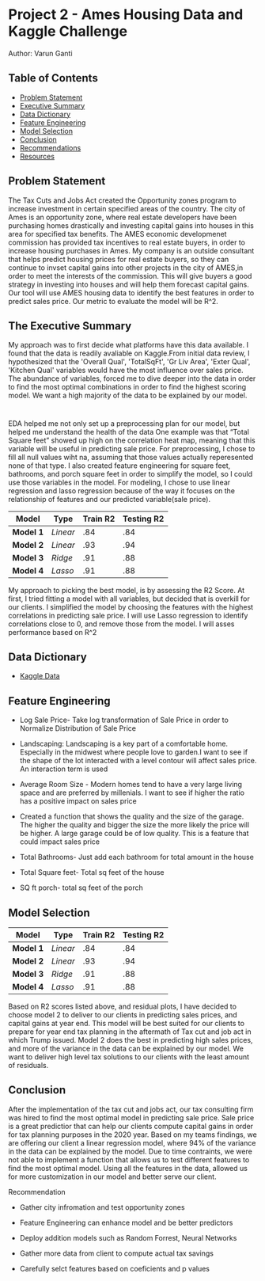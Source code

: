 # Project 2 - Ames Housing Data and Kaggle Challenge
Author: Varun Ganti



## Table of Contents

- [Problem Statement](#Problem-Statemet)
- [Executive Summary](#Executive-Summary)
- [Data Dictionary](#Data-Dictionary)
- [Feature Engineering](#Feature-Engineering)
- [Model Selection](#Model-Selection)
- [Conclusion](#Model-Selection)
- [Recommendations](#Reccomendations)
- [Resources](#Resources)



## Problem Statement

The Tax Cuts and Jobs Act created the Opportunity zones program to increase investment in certain specified areas of the country. The city of Ames is an opportunity zone, where real estate developers have been purchasing homes drastically and investing capital gains into houses in this area for specified tax benefits. The AMES economic developmenet commission has provided tax incentives to real estate buyers, in order to increase housing purchases in Ames. My company is an outside consultant that helps predict housing prices for real estate buyers, so they can continue to invset capital gains into other projects in the city of AMES,in order to meet the interests of the commission. This will give buyers a good strategy in investing into houses and will help them forecast capital gains. Our tool will use AMES housing data to identify the best features in order to predict sales price. Our metric to evaluate the model will be R^2. 

## The Executive Summary
My approach was to first decide what platforms have this data available. I found that the data is readily avaliable on Kaggle.From initial data review, I hypothesized that the 'Overall Qual', 'TotalSqFt', 'Gr Liv Area', 'Exter Qual', 'Kitchen Qual' variables would have the most influence over sales price. The abundance of variables, forced me to dive deeper into the data in order to find the most optimal combinations in order to find the highest scoring model. We want a high majority of the data to be explained by our model. 

#
EDA helped me not only set up a preprocessing plan for our model, but helped me understand the health of the data One example was that “Total Square feet” showed up high on the correlation heat map, meaning that this variable will be useful in predicting sale price. For preprocessing, I chose to fill all null values wiht na, assuming that those values actually reperesented none of that type. I also created feature engineering for square feet, bathrooms, and porch square feet in order to simplify the model, so I could use those variables in the model.  For modeling, I chose to use linear regression and lasso regression because of the way it focuses on the relationship of features and our predicted variable(sale price). 

|Model|Type|Train R2|Testing R2|
|---|---|---|---|
|**Model 1**|*Linear*|.84|.84| 
|**Model 2**|*Linear*|.93|.94|
|**Model 3**|*Ridge*|.91|.88|
|**Model 4**|*Lasso*|.91|.88|


My approach to picking the best model, is by assessing the R2 Score. At first, I tried fitting a model with all variables, but decided that is overkill for our clients. I simplified the model by choosing the features with the highest correlations in predicting sale price. I will use Lasso regression to identify correlations close to 0, and remove those from the model. I will asses performance based on R^2 

## Data Dictionary
- [Kaggle Data](http://jse.amstat.org/v19n3/decock/DataDocumentation.txt)

## Feature Engineering

- Log Sale Price- Take log transformation of Sale Price in order to Normalize Distribution of Sale Price

- Landscaping: Landscaping is a key part of a comfortable home. Especially in the midwest where people love to garden.I want to see if the shape of the lot interacted with  a level contour will affect sales price. An interaction term is used

- Average Room Size - Modern homes tend to have a very large living space and are preferred by millenials. I want to see if higher the ratio has a positive impact on sales price

- Created a function that shows the quality and the size of the garage. The higher the quality and bigger the size the more likely the price will be higher. A large garage could be of low quality. This is a feature that could impact sales price

- Total Bathrooms- Just add each bathroom for total amount in the house

- Total Square feet- Total sq feet of the house

- SQ ft porch- total sq feet of the porch

## Model Selection
|Model|Type|Train R2|Testing R2|
|---|---|---|---|
|**Model 1**|*Linear*|.84|.84| 
|**Model 2**|*Linear*|.93|.94|
|**Model 3**|*Ridge*|.91|.88|
|**Model 4**|*Lasso*|.91|.88|





Based on R2 scores listed above,  and residual plots, I have decided to choose model 2 to deliver to our clients in predicting sales prices, and capital gains at year end. This model will be best suited for our clients to prepare for year end tax planning in the aftermath of Tax cut and job act in which Trump issued. Model 2 does the best in predicting high sales prices, and more of the variance in the data can be explained by our model. We want to deliver high level tax solutions to our clients with the least amount of residuals.

## Conclusion
After the implementation of the tax cut and jobs act, our tax consulting firm was hired to find the most optimal model in predicting sale price. Sale price is a great predictior that can help our clients compute capital gains in order for tax planning purposes in the 2020 year. Based on my teams findings, we are offering our client a linear regression model, where 94% of the variance in the data can be explained by the model. Due to time contraints, we were not able to implement a function that allows us to test different features to find the most optimal model. Using all the features in the data, allowed us for more customization in our model and better serve our client. 

Recommendation
- Gather city infromation and test opportunity zones

- Feature Engineering can enhance model and be better predictors

- Deploy addition models such as Random Forrest, Neural Networks

- Gather more data from client to compute actual tax savings

- Carefully selct features based on coeficients and p values

